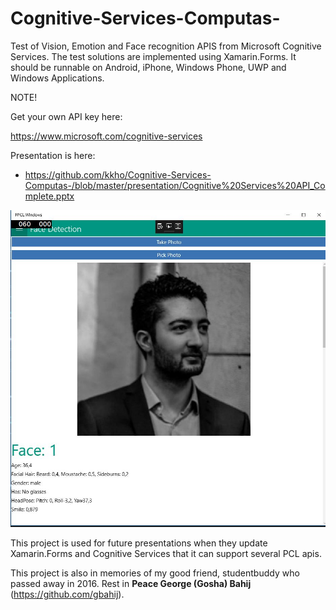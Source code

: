 # Cognitive-Services-Computas-

Test of Vision, Emotion and Face recognition APIS from Microsoft Cognitive Services.
The test solutions are implemented using Xamarin.Forms. It should be runnable on 
Android, iPhone, Windows Phone, UWP and Windows Applications.

NOTE!

Get your own API key here:

https://www.microsoft.com/cognitive-services

Presentation is here:
- https://github.com/kkho/Cognitive-Services-Computas-/blob/master/presentation/Cognitive%20Services%20API_Complete.pptx



![Alt text](https://github.com/kkho/Cognitive-Services-Computas-/blob/master/Images/gbahij.JPG?raw=true "Face Detection example")


This project is used for future presentations when they update Xamarin.Forms and Cognitive Services that it can support several PCL apis.

This project is also in memories of my good friend, studentbuddy who passed away in 2016. Rest in **Peace George (Gosha) Bahij** (https://github.com/gbahij).

